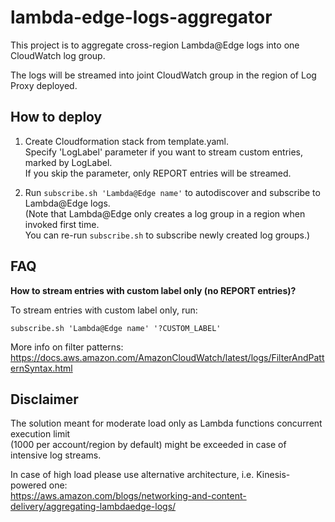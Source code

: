 lambda-edge-logs-aggregator
===========================

This project is to aggregate cross-region Lambda@Edge logs into one CloudWatch log group.

The logs will be streamed into joint CloudWatch group in the region of Log Proxy deployed.

How to deploy
-------------

1. Create Cloudformation stack from template.yaml.  
   Specify 'LogLabel' parameter if you want to stream custom entries, marked by LogLabel.  
   If you skip the parameter, only REPORT entries will be streamed.

2. Run `subscribe.sh 'Lambda@Edge name'` to autodiscover and subscribe to Lambda@Edge logs.  
   (Note that Lambda@Edge only creates a log group in a region when invoked first time.  
   You can re-run `subscribe.sh` to subscribe newly created log groups.)

FAQ
---

**How to stream entries with custom label only (no REPORT entries)?**

To stream entries with custom label only, run:
```
subscribe.sh 'Lambda@Edge name' '?CUSTOM_LABEL'

```
More info on filter patterns:  
https://docs.aws.amazon.com/AmazonCloudWatch/latest/logs/FilterAndPatternSyntax.html

Disclaimer
----------

The solution meant for moderate load only as Lambda functions concurrent execution limit  
(1000 per account/region by default) might be exceeded in case of intensive log streams.

In case of high load please use alternative architecture, i.e. Kinesis-powered one:  
https://aws.amazon.com/blogs/networking-and-content-delivery/aggregating-lambdaedge-logs/
